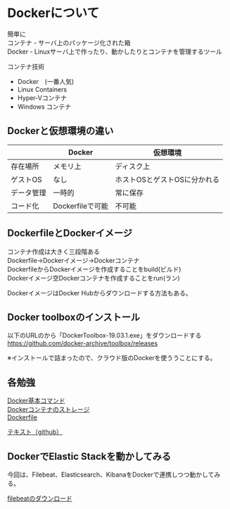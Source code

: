 # Dockerについて  

簡単に  
コンテナ - サーバ上のパッケージ化された箱  
Docker - Linuxサーバ上で作ったり、動かしたりとコンテナを管理するツール  

コンテナ技術  
- Docker　(一番人気)  
- Linux Containers  
- Hyper-Vコンテナ  
- Windows コンテナ  


## Dockerと仮想環境の違い  

||Docker|仮想環境|
|--|--|--|
|存在場所|メモリ上|ディスク上|
|ゲストOS|なし|ホストOSとゲストOSに分かれる|
|データ管理|一時的|常に保存|
|コード化|Dockerfileで可能|不可能|


## DockerfileとDockerイメージ  

コンテナ作成は大きく三段階ある  
Dockerfile→Dockerイメージ→Dockerコンテナ  
DockerfileからDockerイメージを作成することをbuild(ビルド)  
Dockerイメージ空Dockerコンテナを作成することをrun(ラン)  

DockerイメージはDocker Hubからダウンロードする方法もある。  


## Docker toolboxのインストール  

以下のURLのから「DockerToolbox-19.03.1.exe」をダウンロードする  
https://github.com/docker-archive/toolbox/releases  

※インストールで詰まったので、クラウド版のDockerを使ううことにする。  

## 各勉強  

[Docker基本コマンド](https://github.com/RyuTanak/Docker_knowledge/blob/master/command.md)  
[Dockerコンテナのストレージ](https://github.com/RyuTanak/Docker_knowledge/blob/master/storage_progrem.md)  
[Dockerfile](https://github.com/RyuTanak/Docker_knowledge/blob/master/dockerfile.md)  

[テキスト（github）](https://github.com/uchidayuma/udemy-docker)  

## DockerでElastic Stackを動かしてみる  

今回は、Filebeat、Elasticsearch、KibanaをDockerで連携しつつ動かしてみる。  

[filebeatのダウンロード](https://github.com/RyuTanak/Docker_knowledge/blob/master/filebeat.md)  



